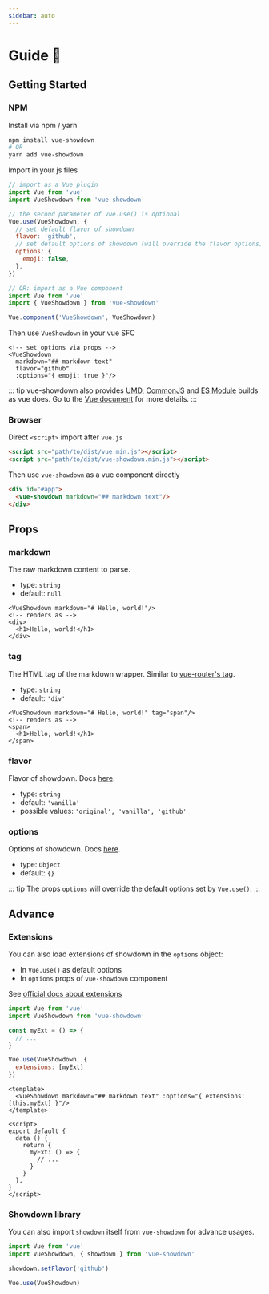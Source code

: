 ```yaml
---
sidebar: auto
---
```


# Guide :rocket:

## Getting Started

### NPM

Install via npm / yarn

```bash
npm install vue-showdown
# OR
yarn add vue-showdown
```

Import in your js files

```js
// import as a Vue plugin
import Vue from 'vue'
import VueShowdown from 'vue-showdown'

// the second parameter of Vue.use() is optional
Vue.use(VueShowdown, {
  // set default flavor of showdown
  flavor: 'github',
  // set default options of showdown (will override the flavor options)
  options: {
    emoji: false,
  },
})

// OR: import as a Vue component
import Vue from 'vue'
import { VueShowdown } from 'vue-showdown'

Vue.component('VueShowdown', VueShowdown)
```

Then use `VueShowdown` in your vue SFC

```vue
<!-- set options via props -->
<VueShowdown
  markdown="## markdown text"
  flavor="github"
  :options="{ emoji: true }"/>
```

::: tip
vue-showdown also provides [UMD](https://github.com/umdjs/umd), [CommonJS](http://wiki.commonjs.org/wiki/Modules/1.1) and [ES Module](http://exploringjs.com/es6/ch_modules.html) builds as vue does. Go to the [Vue document](https://vuejs.org/v2/guide/installation.html#Terms) for more details.
:::


### Browser

Direct `<script>` import after `vue.js`

```html
<script src="path/to/dist/vue.min.js"></script>
<script src="path/to/dist/vue-showdown.min.js"></script>
```

Then use `vue-showdown` as a vue component directly

```html
<div id="#app">
  <vue-showdown markdown="## markdown text"/>
</div>
```

## Props

### markdown

The raw markdown content to parse.

- type: `string`
- default: `null`

```vue
<VueShowdown markdown="# Hello, world!"/>
<!-- renders as -->
<div>
  <h1>Hello, world!</h1>
</div>
```

### tag

The HTML tag of the markdown wrapper. Similar to [vue-router's tag](https://router.vuejs.org/api/#tag).

- type: `string`
- default: `'div'`

```vue
<VueShowdown markdown="# Hello, world!" tag="span"/>
<!-- renders as -->
<span>
  <h1>Hello, world!</h1>
</span>
```

### flavor

Flavor of showdown. Docs [here](https://github.com/showdownjs/showdown#flavors).

- type: `string`
- default: `'vanilla'`
- possible values: `'original', 'vanilla', 'github'`

### options

Options of showdown. Docs [here](https://github.com/showdownjs/showdown#valid-options).

- type: `Object`
- default: `{}`

::: tip
The props `options` will override the default options set by `Vue.use()`.
:::

## Advance

### Extensions

You can also load extensions of showdown in the `options` object:

- In `Vue.use()` as default options
- In `options` props of `vue-showdown` component

See [official docs about extensions](https://github.com/showdownjs/showdown#extensions)

```js
import Vue from 'vue'
import VueShowdown from 'vue-showdown'

const myExt = () => {
  // ...
}

Vue.use(VueShowdown, {
  extensions: [myExt]
})
```

```vue
<template>
  <VueShowdown markdown="## markdown text" :options="{ extensions: [this.myExt] }"/>
</template>

<script>
export default {
  data () {
    return {
      myExt: () => {
        // ...
      }
    }
  },
}
</script>
```

### Showdown library

You can also import `showdown` itself from `vue-showdown` for advance usages.

```js
import Vue from 'vue'
import VueShowdown, { showdown } from 'vue-showdown'

showdown.setFlavor('github')

Vue.use(VueShowdown)
```

